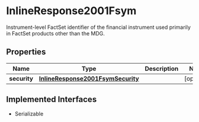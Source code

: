 

# InlineResponse2001Fsym

Instrument-level FactSet identifier of the financial instrument used primarily in FactSet products other than the MDG.

## Properties

Name | Type | Description | Notes
------------ | ------------- | ------------- | -------------
**security** | [**InlineResponse2001FsymSecurity**](InlineResponse2001FsymSecurity.md) |  |  [optional]


## Implemented Interfaces

* Serializable


